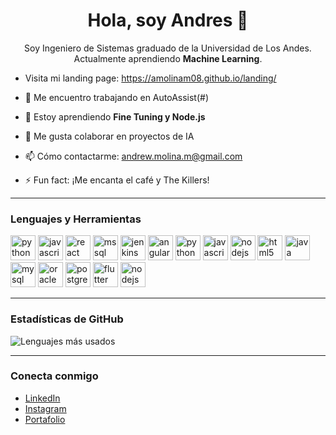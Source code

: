 <h1 align="center">Hola, soy Andres 👋</h1>

<p align="center">
  Soy Ingeniero de Sistemas graduado de la Universidad de Los Andes.  
  Actualmente aprendiendo <strong>Machine Learning</strong>.
</p>

- Visita mi landing page: https://amolinam08.github.io/landing/

- 🔭 Me encuentro trabajando en AutoAssist(#)
- 🌱 Estoy aprendiendo **Fine Tuning y Node.js**
- 🤔 Me gusta colaborar en proyectos de IA
- 📫 Cómo contactarme: andrew.molina.m@gmail.com
- ⚡ Fun fact: ¡Me encanta el café y The Killers!

---

### Lenguajes y Herramientas
<p align="left">
  <img src="https://cdn.jsdelivr.net/gh/devicons/devicon/icons/python/python-original.svg" alt="python" width="40" height="40"/>
  <img src="https://cdn.jsdelivr.net/gh/devicons/devicon/icons/javascript/javascript-original.svg" alt="javascript" width="40" height="40"/>
  <img src="https://cdn.jsdelivr.net/gh/devicons/devicon/icons/react/react-original.svg" alt="react" width="40" height="40"/>
  <!-- SQL (utilizando Microsoft SQL Server como referencia) -->
<img src="https://cdn.jsdelivr.net/gh/devicons/devicon/icons/microsoftsqlserver/microsoftsqlserver-plain.svg" alt="mssql" width="40" height="40"/>

<!-- Jenkins -->
<img src="https://cdn.jsdelivr.net/gh/devicons/devicon/icons/jenkins/jenkins-original.svg" alt="jenkins" width="40" height="40"/>

<!-- Angular -->
<img src="https://cdn.jsdelivr.net/gh/devicons/devicon/icons/angularjs/angularjs-original.svg" alt="angular" width="40" height="40"/>

<!-- Python -->
<img src="https://cdn.jsdelivr.net/gh/devicons/devicon/icons/python/python-original.svg" alt="python" width="40" height="40"/>

<!-- JavaScript -->
<img src="https://cdn.jsdelivr.net/gh/devicons/devicon/icons/javascript/javascript-original.svg" alt="javascript" width="40" height="40"/>

<!-- Node.js -->
<img src="https://cdn.jsdelivr.net/gh/devicons/devicon/icons/nodejs/nodejs-original.svg" alt="nodejs" width="40" height="40"/>

<!-- HTML5 -->
<img src="https://cdn.jsdelivr.net/gh/devicons/devicon/icons/html5/html5-original.svg" alt="html5" width="40" height="40"/>

<!-- Java -->
<img src="https://cdn.jsdelivr.net/gh/devicons/devicon/icons/java/java-original.svg" alt="java" width="40" height="40"/>

<!-- MySQL -->
<img src="https://cdn.jsdelivr.net/gh/devicons/devicon/icons/mysql/mysql-original.svg" alt="mysql" width="40" height="40"/>

<!-- Oracle -->
<img src="https://cdn.jsdelivr.net/gh/devicons/devicon/icons/oracle/oracle-original.svg" alt="oracle" width="40" height="40"/>

<!-- PostgreSQL -->
<img src="https://cdn.jsdelivr.net/gh/devicons/devicon/icons/postgresql/postgresql-original.svg" alt="postgresql" width="40" height="40"/>

<!-- Flutter -->
<img src="https://cdn.jsdelivr.net/gh/devicons/devicon/icons/flutter/flutter-original.svg" alt="flutter" width="40" height="40"/>
<img src="https://cdn.jsdelivr.net/gh/devicons/devicon/icons/nodejs/nodejs-original.svg" alt="nodejs" width="40" height="40"/>
  <!-- Agrega los que necesites -->
</p>

---

### Estadísticas de GitHub
<p>
  <img src="https://github-readme-stats.vercel.app/api/top-langs/?username=amolinam08&layout=compact&theme=radical" alt="Lenguajes más usados" />
</p>

---

### Conecta conmigo
- [LinkedIn](https://www.linkedin.com/in/andresfelipemolinamahecha/)
- [Instagram](https://www.instagram.com/andresmolina.m/)
- [Portafolio](https://tuportafolio.com)
